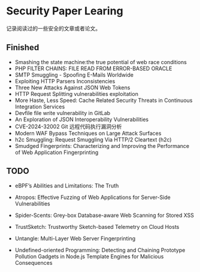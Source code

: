 # Security Paper Learing

记录阅读过的一些安全的文章或者论文。

## Finished

- Smashing the state machine:the true potential of web race conditions
- PHP FILTER CHAINS: FILE READ FROM ERROR-BASED ORACLE
- SMTP Smuggling - Spoofing E-Mails Worldwide
- Exploiting HTTP Parsers Inconsistencies
- Three New Attacks Against JSON Web Tokens
- HTTP Request Splitting vulnerabilities exploitation
- More Haste, Less Speed: Cache Related Security Threats in Continuous Integration Services
- Devfile file write vulnerability in GitLab
- An Exploration of JSON Interoperability Vulnerabilities
- CVE-2024-32002 Git 远程代码执行漏洞分析
- Modern WAF Bypass Techniques on Large Attack Surfaces
- h2c Smuggling: Request Smuggling Via HTTP/2 Cleartext (h2c)
- Smudged Fingerprints: Characterizing and Improving the Performance of Web Application Fingerprinting

## TODO

- eBPF’s Abilities and Limitations: The Truth

- Atropos: Effective Fuzzing of Web Applications for Server-Side Vulnerabilities

- Spider-Scents: Grey-box Database-aware Web Scanning for Stored XSS

- TrustSketch: Trustworthy Sketch-based Telemetry on Cloud Hosts

- Untangle: Multi-Layer Web Server Fingerprinting

- Undefined-oriented Programming: Detecting and Chaining Prototype Pollution Gadgets in Node.js Template Engines for Malicious Consequences

  

  

